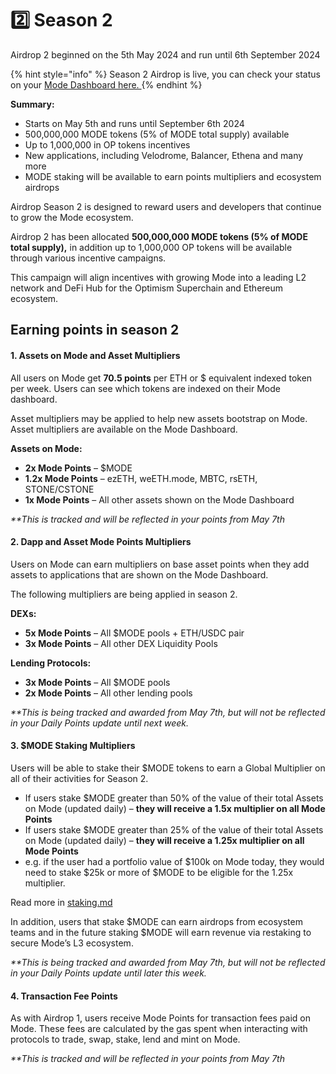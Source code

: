 # 2️⃣ Season 2

Airdrop 2 beginned on the 5th May 2024 and run until 6th September 2024

{% hint style="info" %}
Season 2 Airdrop is live, you can check your status on your [Mode Dashboard here. ](https://app.mode.network/early/)
{% endhint %}

**Summary:**&#x20;

* Starts on May 5th and runs until September 6th 2024
* 500,000,000 MODE tokens (5% of MODE total supply) available
* Up to 1,000,000 in OP tokens incentives&#x20;
* New applications, including Velodrome, Balancer, Ethena and many more
* MODE staking will be available to earn points multipliers and ecosystem airdrops&#x20;

Airdrop Season 2 is designed to reward users and developers that continue to grow the Mode ecosystem.&#x20;

Airdrop 2 has been allocated **500,000,000 MODE tokens (5% of MODE total supply),** in addition up to 1,000,000 OP tokens will be available through various incentive campaigns.

This campaign will align incentives with growing Mode into a leading L2 network and DeFi Hub for the Optimism Superchain and Ethereum ecosystem.

## Earning points in season 2

#### **1. Assets on Mode and Asset Multipliers**

All users on Mode get **70.5 points** per ETH or $ equivalent indexed token per week. Users can see which tokens are indexed on their Mode dashboard.

Asset multipliers may be applied to help new assets bootstrap on Mode. Asset multipliers are available on the Mode Dashboard.

**Assets on Mode:**

* **2x Mode Points** – $MODE
* **1.2x Mode Points** – ezETH, weETH.mode, MBTC, rsETH, STONE/CSTONE
* **1x Mode Points** – All other assets shown on the Mode Dashboard

_\*\*This is tracked and will be reflected in your points from May 7th_

#### **2. Dapp and Asset Mode Points Multipliers** <a href="#heading-2-dapp-and-asset-mode-points-multipliers" id="heading-2-dapp-and-asset-mode-points-multipliers"></a>

Users on Mode can earn multipliers on base asset points when they add assets to applications that are shown on the Mode Dashboard.

The following multipliers are being applied in season 2.

**DEXs:**

* **5x Mode Points** – All $MODE pools + ETH/USDC pair
* **3x Mode Points** – All other DEX Liquidity Pools

**Lending Protocols:**

* **3x Mode Points** – All $MODE pools
* **2x Mode Points** – All other lending pools

_\*\*This is being tracked and awarded from May 7th, but will not be reflected in your Daily Points update until next week._

#### 3. $MODE Staking Multipliers <a href="#heading-3-mode-staking-multipliers" id="heading-3-mode-staking-multipliers"></a>

Users will be able to stake their $MODE tokens to earn a Global Multiplier on all of their activities for Season 2.

* If users stake $MODE greater than 50% of the value of their total Assets on Mode (updated daily) – **they will receive a 1.5x multiplier on all Mode Points**
* If users stake $MODE greater than 25% of the value of their total Assets on Mode (updated daily) – **they will receive a 1.25x multiplier on all Mode Points**
* e.g. if the user had a portfolio value of $100k on Mode today, they would need to stake $25k or more of $MODE to be eligible for the 1.25x multiplier.

Read more in [staking.md](staking.md "mention")

In addition, users that stake $MODE can earn airdrops from ecosystem teams and in the future staking $MODE will earn revenue via restaking to secure Mode’s L3 ecosystem.

_\*\*This is being tracked and awarded from May 7th, but will not be reflected in your Daily Points update until later this week._

#### **4. Transaction Fee Points** <a href="#heading-4-transaction-fee-points" id="heading-4-transaction-fee-points"></a>

As with Airdrop 1, users receive Mode Points for transaction fees paid on Mode. These fees are calculated by the gas spent when interacting with protocols to trade, swap, stake, lend and mint on Mode.

_\*\*This is tracked and will be reflected in your points from May 7th_
